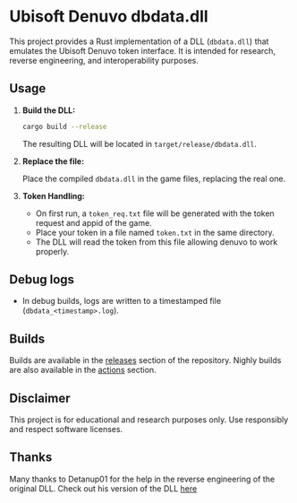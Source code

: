 # Ubisoft Denuvo dbdata.dll

This project provides a Rust implementation of a DLL (`dbdata.dll`) that emulates the Ubisoft Denuvo token interface. It is intended for research, reverse engineering, and interoperability purposes.

## Usage

1. **Build the DLL:**

   ```sh
   cargo build --release
   ```

   The resulting DLL will be located in `target/release/dbdata.dll`.

2. **Replace the file:**

   Place the compiled `dbdata.dll` in the game files, replacing the real one. 

3. **Token Handling:**

   - On first run, a `token_req.txt` file will be generated with the token request and appid of the game.
   - Place your token in a file named `token.txt` in the same directory.
   - The DLL will read the token from this file allowing denuvo to work properly.

## Debug logs

- In debug builds, logs are written to a timestamped file (`dbdata_<timestamp>.log`).

## Builds

Builds are available in the [releases](https://github.com/denuvosanctuary/ubi-dbdata/releases) section of the repository. Nighly builds are also available in the [actions](https://github.com/denuvosanctuary/ubi-dbdata/actions) section.

## Disclaimer

This project is for educational and research purposes only. Use responsibly and respect software licenses.

## Thanks

Many thanks to Detanup01 for the help in the reverse engineering of the original DLL. Check out his version of the DLL [here](https://github.com/Detanup01/UplayServer)
